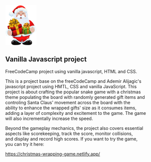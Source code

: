 <img src="./public/santa-gift.png" alt="game-picture" width="100" />

## Vanilla Javascript project

FreeCodeCamp project using vanilla javascript, HTML and CSS.  

This is a project base on the freeCodeCamp and Ademir Alijagic's  
javascript project using HMTL, CSS and vanilla JavaScript. This  
project is about crafting the popular snake game with a christmas  
theme populating the board with randomly generated gift items and  
controling Santa Claus' movement across the board with the  
ability to enhance the wrapped gifts' size as it consumes items,  
adding a layer of complexity and excitement to the game. The game  
will also incrementally increase the speed.  

Beyond the gameplay mechanics, the project also covers essential  
aspects like scorekeeping, track the score, monitor collisions,  
and display and record high scores. If you want to try the game,  
you can try it here:  

https://christmas-wrapping-game.netlify.app/